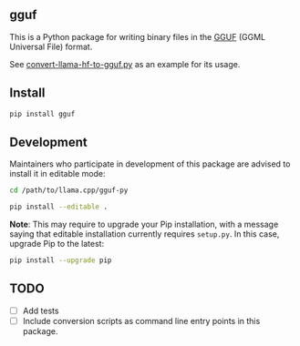 ## gguf

This is a Python package for writing binary files in the [GGUF](https://github.com/ggerganov/ggml/pull/302)
(GGML Universal File) format.

See [convert-llama-hf-to-gguf.py](https://github.com/ggerganov/llama.cpp/blob/master/convert-llama-hf-to-gguf.py)
as an example for its usage.

## Install
```sh
pip install gguf
```

## Development
Maintainers who participate in development of this package are advised to install it in editable mode:


```sh
cd /path/to/llama.cpp/gguf-py

pip install --editable .
```

**Note**: This may require to upgrade your Pip installation, with a message saying that editable installation currently requires `setup.py`.
In this case, upgrade Pip to the latest:

```sh
pip install --upgrade pip
```

## TODO

- [ ] Add tests
- [ ] Include conversion scripts as command line entry points in this package.
